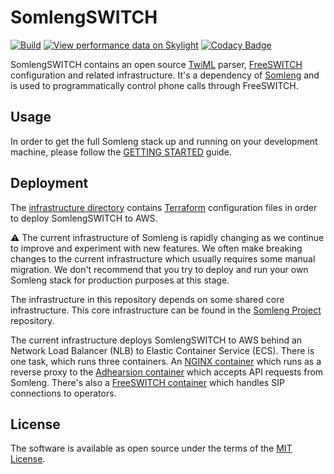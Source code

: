 # SomlengSWITCH

[![Build](https://github.com/somleng/somleng-switch/actions/workflows/build.yml/badge.svg)](https://github.com/somleng/somleng-switch/actions/workflows/build.yml)
[![View performance data on Skylight](https://badges.skylight.io/status/Z5dVwBwcpWaW.svg)](https://oss.skylight.io/app/applications/Z5dVwBwcpWaW)
[![Codacy Badge](https://app.codacy.com/project/badge/Coverage/db2c6093e37746599a9d5c1b5b703715)](https://www.codacy.com/gh/somleng/somleng-switch/dashboard?utm_source=github.com&utm_medium=referral&utm_content=somleng/somleng-switch&utm_campaign=Badge_Coverage)

SomlengSWITCH contains an open source [TwiML](https://www.twilio.com/docs/api/twiml) parser, [FreeSWITCH](https://freeswitch.com/) configuration and related infrastructure. It's a dependency of [Somleng](https://github.com/somleng/somleng) and is used to programmatically control phone calls through FreeSWITCH.

## Usage

In order to get the full Somleng stack up and running on your development machine, please follow the [GETTING STARTED](https://github.com/somleng/somleng-project/blob/master/docs/GETTING_STARTED.md) guide.

## Deployment

The [infrastructure directory](https://github.com/somleng/somleng-switch/tree/develop/infrastructure) contains [Terraform](https://www.terraform.io/) configuration files in order to deploy SomlengSWITCH to AWS.

:warning: The current infrastructure of Somleng is rapidly changing as we continue to improve and experiment with new features. We often make breaking changes to the current infrastructure which usually requires some manual migration. We don't recommend that you try to deploy and run your own Somleng stack for production purposes at this stage.

The infrastructure in this repository depends on some shared core infrastructure. This core infrastructure can be found in the [Somleng Project](https://github.com/somleng/somleng-project/tree/master/infrastructure) repository.

The current infrastructure deploys SomlengSWITCH to AWS behind an Network Load Balancer (NLB) to Elastic Container Service (ECS). There is one task, which runs three containers. An [NGINX container](https://github.com/somleng/somleng-switch/blob/develop/docker/nginx/Dockerfile) which runs as a reverse proxy to the [Adhearsion container](https://github.com/somleng/somleng-switch/blob/develop/Dockerfile) which accepts API requests from Somleng. There's also a [FreeSWITCH container](https://github.com/somleng/somleng-switch/blob/develop/docker/freeswitch/Dockerfile) which handles SIP connections to operators.

## License

The software is available as open source under the terms of the [MIT License](http://opensource.org/licenses/MIT).
